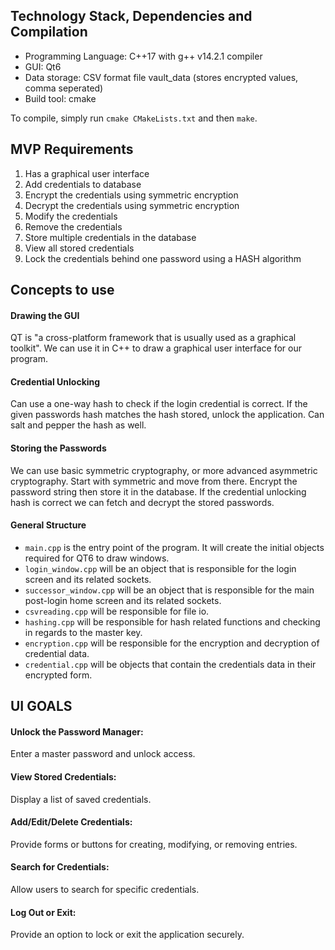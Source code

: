 ## Technology Stack, Dependencies and Compilation
- Programming Language: C++17 with g++ v14.2.1 compiler
- GUI: Qt6
- Data storage: CSV format file vault_data (stores encrypted values, comma seperated)
- Build tool: cmake

To compile, simply run `cmake CMakeLists.txt` and then `make`. 


## MVP Requirements
1. Has a graphical user interface
3. Add credentials  to database
4. Encrypt the credentials using symmetric encryption
5. Decrypt the credentials using symmetric encryption
6. Modify the credentials
7. Remove the credentials
8. Store multiple credentials in the database
9. View all stored credentials
10. Lock the credentials behind one password using a HASH algorithm


## Concepts to use
#### Drawing the GUI
QT is "a cross-platform framework that is usually used as a graphical toolkit". We can use it in C++ to draw a graphical user interface for our program. 

#### Credential Unlocking
Can use a one-way hash to check if the login credential is correct. If the given passwords hash matches the hash stored, unlock the application. Can salt and pepper the hash as well.

#### Storing the Passwords
We can use basic symmetric cryptography, or more advanced asymmetric cryptography. Start with symmetric and move from there. Encrypt the password string then store it in the database. If the credential unlocking hash is correct we can fetch and decrypt the stored passwords.

#### General Structure
- `main.cpp` is the entry point of the program. It will create the initial objects required for QT6 to draw windows.
- `login_window.cpp` will be an object that is responsible for the login screen and its related sockets.
- `successor_window.cpp` will be an object that is responsible for the main post-login home screen and its related sockets. 
- `csvreading.cpp` will be responsible for file io.
- `hashing.cpp` will be responsible for hash related functions and checking in regards to the master key.
- `encryption.cpp` will be responsible for the encryption and decryption of credential data.
- `credential.cpp` will be objects that contain the credentials data in their encrypted form.

## UI GOALS

#### Unlock the Password Manager:
Enter a master password and unlock access.

#### View Stored Credentials:
Display a list of saved credentials.

#### Add/Edit/Delete Credentials:
Provide forms or buttons for creating, modifying, or removing entries.

#### Search for Credentials:
Allow users to search for specific credentials.

#### Log Out or Exit:
Provide an option to lock or exit the application securely.
